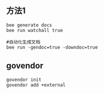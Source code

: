 ## 方法1
```
bee generate docs
bee run watchall true

#自动化生成文档
bee run -gendoc=true -downdoc=true
```
## govendor
```
govendor init
govendor add +external
```